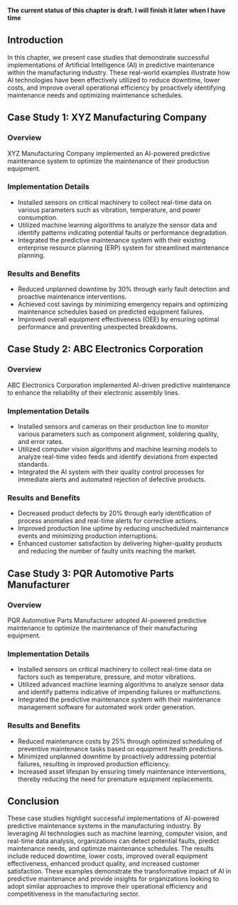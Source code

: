 **The current status of this chapter is draft. I will finish it later when I have time**

Introduction
------------

In this chapter, we present case studies that demonstrate successful implementations of Artificial Intelligence (AI) in predictive maintenance within the manufacturing industry. These real-world examples illustrate how AI technologies have been effectively utilized to reduce downtime, lower costs, and improve overall operational efficiency by proactively identifying maintenance needs and optimizing maintenance schedules.

Case Study 1: XYZ Manufacturing Company
---------------------------------------

### Overview

XYZ Manufacturing Company implemented an AI-powered predictive maintenance system to optimize the maintenance of their production equipment.

### Implementation Details

* Installed sensors on critical machinery to collect real-time data on various parameters such as vibration, temperature, and power consumption.
* Utilized machine learning algorithms to analyze the sensor data and identify patterns indicating potential faults or performance degradation.
* Integrated the predictive maintenance system with their existing enterprise resource planning (ERP) system for streamlined maintenance planning.

### Results and Benefits

* Reduced unplanned downtime by 30% through early fault detection and proactive maintenance interventions.
* Achieved cost savings by minimizing emergency repairs and optimizing maintenance schedules based on predicted equipment failures.
* Improved overall equipment effectiveness (OEE) by ensuring optimal performance and preventing unexpected breakdowns.

Case Study 2: ABC Electronics Corporation
-----------------------------------------

### Overview

ABC Electronics Corporation implemented AI-driven predictive maintenance to enhance the reliability of their electronic assembly lines.

### Implementation Details

* Installed sensors and cameras on their production line to monitor various parameters such as component alignment, soldering quality, and error rates.
* Utilized computer vision algorithms and machine learning models to analyze real-time video feeds and identify deviations from expected standards.
* Integrated the AI system with their quality control processes for immediate alerts and automated rejection of defective products.

### Results and Benefits

* Decreased product defects by 20% through early identification of process anomalies and real-time alerts for corrective actions.
* Improved production line uptime by reducing unscheduled maintenance events and minimizing production interruptions.
* Enhanced customer satisfaction by delivering higher-quality products and reducing the number of faulty units reaching the market.

Case Study 3: PQR Automotive Parts Manufacturer
-----------------------------------------------

### Overview

PQR Automotive Parts Manufacturer adopted AI-powered predictive maintenance to optimize the maintenance of their manufacturing equipment.

### Implementation Details

* Installed sensors on critical machinery to collect real-time data on factors such as temperature, pressure, and motor vibrations.
* Utilized advanced machine learning algorithms to analyze sensor data and identify patterns indicative of impending failures or malfunctions.
* Integrated the predictive maintenance system with their maintenance management software for automated work order generation.

### Results and Benefits

* Reduced maintenance costs by 25% through optimized scheduling of preventive maintenance tasks based on equipment health predictions.
* Minimized unplanned downtime by proactively addressing potential failures, resulting in improved production efficiency.
* Increased asset lifespan by ensuring timely maintenance interventions, thereby reducing the need for premature equipment replacements.

Conclusion
----------

These case studies highlight successful implementations of AI-powered predictive maintenance systems in the manufacturing industry. By leveraging AI technologies such as machine learning, computer vision, and real-time data analysis, organizations can detect potential faults, predict maintenance needs, and optimize maintenance schedules. The results include reduced downtime, lower costs, improved overall equipment effectiveness, enhanced product quality, and increased customer satisfaction. These examples demonstrate the transformative impact of AI in predictive maintenance and provide insights for organizations looking to adopt similar approaches to improve their operational efficiency and competitiveness in the manufacturing sector.
